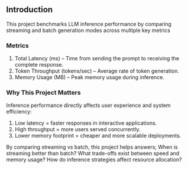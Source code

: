 ## Introduction

This project benchmarks LLM inference performance by comparing streaming and batch generation modes across multiple key metrics

### Metrics 

1) Total Latency (ms) – Time from sending the prompt to receiving the complete response.
2) Token Throughput (tokens/sec) – Average rate of token generation.
3) Memory Usage (MB) – Peak memory usage during inference.


### Why This Project Matters
Inference performance directly affects user experience and system efficiency:

1) Low latency = faster responses in interactive applications.
2) High throughput = more users served concurrently.
3) Lower memory footprint = cheaper and more scalable deployments.

By comparing streaming vs batch, this project helps answers; When is streaming better than batch? What trade-offs exist between speed and memory usage? How do inference strategies affect resource allocation?